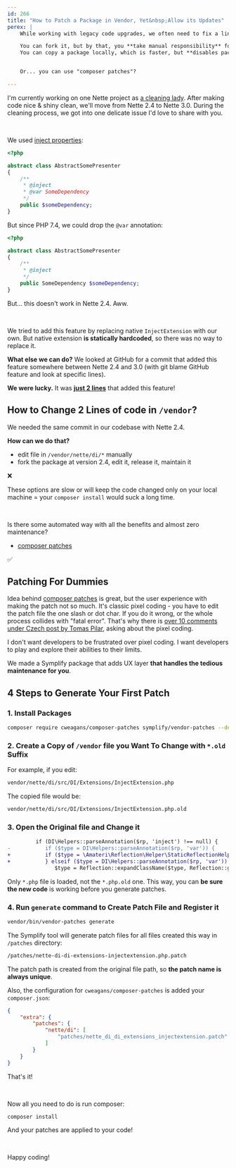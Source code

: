 ```yaml
---
id: 266
title: "How to Patch a Package in Vendor, Yet&nbsp;Allow its Updates"
perex: |
    While working with legacy code upgrades, we often need to fix a line or two in 3rd party package in `/vendor`.

    You can fork it, but by that, you **take manual responsibility** for all the package updates.
    You can copy a package locally, which is faster, but **disables package updates**.


    Or... you can use "composer patches"?

---
```


I'm currently working on one Nette project as [a cleaning lady](/blog/2020/04/27/forget-complex-migrations-use-cleaning-lady-checklist/). After making code nice & shiny clean, we'll move from Nette 2.4 to Nette 3.0. During the cleaning process, we got into one delicate issue I'd love to share with you.

<br>

We used [inject properties](/blog/2020/06/01/inject-or-required-will-get-you-any-service-fast/):

```php
<?php

abstract class AbstractSomePresenter
{
    /**
     * @inject
     * @var SomeDependency
     */
    public $someDependency;
}
```

But since PHP 7.4, we could drop the `@var` annotation:

```php
<?php

abstract class AbstractSomePresenter
{
    /**
     * @inject
     */
    public SomeDependency $someDependency;
}
```

But... this doesn't work in Nette 2.4. Aww.

<br>

We tried to add this feature by replacing native `InjectExtension` with our own. But native extension **is statically hardcoded**, so there was no way to replace it.

**What else we can do?** We looked at GitHub for a commit that added this feature somewhere between Nette 2.4 and 3.0 (with git blame GitHub feature and look at specific lines).

**We were lucky.** It was [**just 2 lines**](https://github.com/nette/di/commit/24df5e6af0ecf18542dc6e721112598bc648082c#diff-e7f245a9be21411c36d839ed85a17457) that added this feature!

## How to Change 2 Lines of code in `/vendor`?

We needed the same commit in our codebase with Nette 2.4.

**How can we do that?**

- edit file in `/vendor/nette/di/*` manually
- fork the package at version 2.4, edit it, release it, maintain it

❌

These options are slow or will keep the code changed only on your local machine = your `composer install` would suck a long time.

<br>

Is there some automated way with all the benefits and almost zero maintenance?

- [composer patches](https://github.com/cweagans/composer-patches)

✅

## Patching For Dummies

Idea behind [composer patches](https://github.com/cweagans/composer-patches) is great, but the user experience with making the patch not so much. It's classic pixel coding - you have to edit the patch file the one slash or dot char. If you do it wrong, or the whole process collides with "fatal error". That's why there is [over 10 comments under Czech post by Tomas Pilar](https://pehapkari.cz/blog/2017/01/20/jak-snadno-a-rychle-upravovat-soubory-ve-vendoru), asking about the pixel coding.

I don't want developers to be frustrated over pixel coding. I want developers to play and explore their abilities to their limits.

We made a Symplify package that adds UX layer **that handles the tedious maintenance for you**.

## 4 Steps to Generate Your First Patch

### 1. Install Packages

```bash
composer require cweagans/composer-patches symplify/vendor-patches --dev
```

### 2. Create a Copy of `/vendor` file you Want To Change with `*.old` Suffix

For example, if you edit:

```bash
vendor/nette/di/src/DI/Extensions/InjectExtension.php
```

The copied file would be:

```bash
vendor/nette/di/src/DI/Extensions/InjectExtension.php.old
```

### 3. Open the Original file and Change it

```diff
         if (DI\Helpers::parseAnnotation($rp, 'inject') !== null) {
-           if ($type = DI\Helpers::parseAnnotation($rp, 'var')) {
+           if ($type = \Amateri\Reflection\Helper\StaticReflectionHelper::getPropertyType($rp)) {
+           } elseif ($type = DI\Helpers::parseAnnotation($rp, 'var')) {
               $type = Reflection::expandClassName($type, Reflection::getPropertyDeclaringClass($rp));
```

Only `*.php` file is loaded, not the `*.php.old` one. This way, you can **be sure the new code** is working before you generate patches.

### 4. Run `generate` command to Create Patch File and Register it

```bash
vendor/bin/vendor-patches generate
```

The Symplify tool will generate patch files for all files created this way in `/patches` directory:

```bash
/patches/nette-di-di-extensions-injectextension.php.patch
```

The patch path is created from the original file path, so **the patch name is always unique**.

Also, the configuration for `cweagans/composer-patches` is added your `composer.json`:

```json
{
    "extra": {
        "patches": {
            "nette/di": [
                "patches/nette_di_di_extensions_injectextension.patch"
            ]
        }
    }
}
```

That's it!

<br>

Now all you need to do is run composer:

```bash
composer install
```

And your patches are applied to your code!

<br>

Happy coding!
